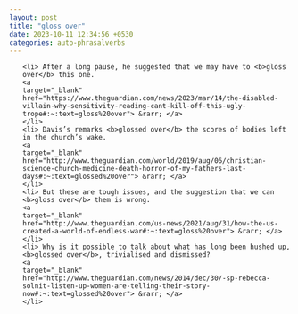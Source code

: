 ```yaml
---
layout: post
title: "gloss over"
date: 2023-10-11 12:34:56 +0530
categories: auto-phrasalverbs
---
```

<ol>

    <li> After a long pause, he suggested that we may have to <b>gloss over</b> this one.
    <a 
    target="_blank" 
    href="https://www.theguardian.com/news/2023/mar/14/the-disabled-villain-why-sensitivity-reading-cant-kill-off-this-ugly-trope#:~:text=gloss%20over"> &rarr; </a>
    </li>
    <li> Davis’s remarks <b>glossed over</b> the scores of bodies left in the church’s wake.
    <a 
    target="_blank" 
    href="http://www.theguardian.com/world/2019/aug/06/christian-science-church-medicine-death-horror-of-my-fathers-last-days#:~:text=glossed%20over"> &rarr; </a>
    </li>
    <li> But these are tough issues, and the suggestion that we can <b>gloss over</b> them is wrong.
    <a 
    target="_blank" 
    href="http://www.theguardian.com/us-news/2021/aug/31/how-the-us-created-a-world-of-endless-war#:~:text=gloss%20over"> &rarr; </a>
    </li>
    <li> Why is it possible to talk about what has long been hushed up, <b>glossed over</b>, trivialised and dismissed?
    <a 
    target="_blank" 
    href="http://www.theguardian.com/news/2014/dec/30/-sp-rebecca-solnit-listen-up-women-are-telling-their-story-now#:~:text=glossed%20over"> &rarr; </a>
    </li>